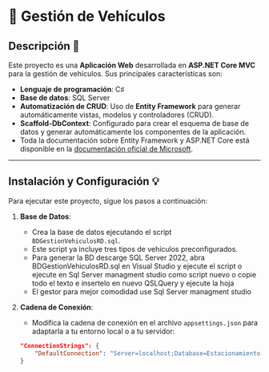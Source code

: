 # 🚗 Gestión de Vehículos

## Descripción 📄
Este proyecto es una **Aplicación Web** desarrollada en **ASP.NET Core MVC** para la gestión de vehículos. Sus principales características son:

- **Lenguaje de programación**: C♯
- **Base de datos**: SQL Server
- **Automatización de CRUD**: Uso de **Entity Framework** para generar automáticamente vistas, modelos y controladores (CRUD).
- **Scaffold-DbContext**: Configurado para crear el esquema de base de datos y generar automáticamente los componentes de la aplicación.
- Toda la documentación sobre Entity Framework y ASP.NET Core está disponible en la [documentación oficial de Microsoft](https://docs.microsoft.com).

---

## Instalación y Configuración 💡

Para ejecutar este proyecto, sigue los pasos a continuación:

1. **Base de Datos**: 
   - Crea la base de datos ejecutando el script `BDGestionVehiculosRD.sql`.
   - Este script ya incluye tres tipos de vehículos preconfigurados.
   - Para generar la BD descarge SQL Server 2022, abra BDGestionVehiculosRD.sql en Visual Studio y ejecute el script o ejecute en Sql Server managment studio como
     script nuevo o copie todo el texto e insertelo en nuevo QSLQuery y ejecute la hoja 
   - El gestor para mejor comodidad use Sql Server managment studio

2. **Cadena de Conexión**:
   - Modifica la cadena de conexión en el archivo `appsettings.json` para adaptarla a tu entorno local o a tu servidor:
   ```json
   "ConnectionStrings": {
       "DefaultConnection": "Server=localhost;Database=EstacionamientoDBS; integrated security=true;TrustServerCertificate=true;"
   }
